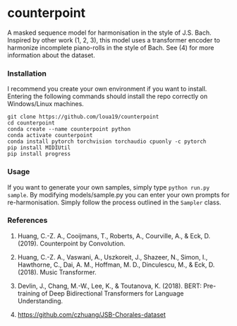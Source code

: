 
# counterpoint

A masked sequence model for harmonisation in the style of J.S. Bach. Inspired by other work (1, 2, 3), this model uses a transformer encoder to harmonize incomplete piano-rolls in the style of Bach. See (4) for more information about the dataset.

### Installation

I recommend you create your own environment if you want to install. Entering the following commands should install the repo correctly on Windows/Linux machines.

```
git clone https://github.com/loua19/counterpoint
cd counterpoint
conda create --name counterpoint python
conda activate counterpoint
conda install pytorch torchvision torchaudio cpuonly -c pytorch
pip install MIDIUtil
pip install progress
```

### Usage

If you want to generate your own samples, simply type ```python run.py sample```. By modifying models/sample.py you can enter your own prompts for re-harmonisation. Simply follow the process outlined in the ```Sampler``` class.

### References

1. Huang, C.-Z. A., Cooijmans, T., Roberts, A., Courville, A., & Eck, D. (2019). Counterpoint by Convolution.

2. Huang, C.-Z. A., Vaswani, A., Uszkoreit, J., Shazeer, N., Simon, I., Hawthorne, C., Dai, A. M., Hoffman, M. D., Dinculescu, M., & Eck, D. (2018). Music Transformer.

3. Devlin, J., Chang, M.-W., Lee, K., & Toutanova, K. (2018). BERT: Pre-training of Deep Bidirectional Transformers for Language Understanding.

4. https://github.com/czhuang/JSB-Chorales-dataset